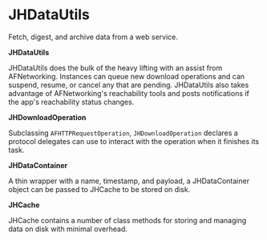 # JHDataUtils
Fetch, digest, and archive data from a web service.

**JHDataUtils**

JHDataUtils does the bulk of the heavy lifting with an assist from AFNetworking. Instances can queue new download operations and can suspend, resume, or cancel any that are pending. JHDataUtils also takes advantage of AFNetworking's reachability tools and posts notifications if the app's reachability status changes.

**JHDownloadOperation**

Subclassing `AFHTTPRequestOperation`, `JHDownloadOperation` declares a protocol delegates can use to interact with the operation when it finishes its task.

**JHDataContainer**

A thin wrapper with a name, timestamp, and payload, a JHDataContainer object can be passed to JHCache to be stored on disk.

**JHCache**

JHCache contains a number of class methods for storing and managing data on disk with minimal overhead.
